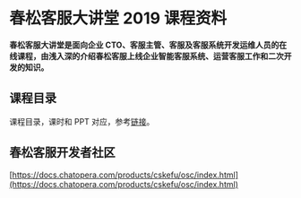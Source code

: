 # 春松客服大讲堂 2019 课程资料

**春松客服大讲堂是面向企业 CTO、客服主管、客服及客服系统开发运维人员的在线课程，由浅入深的介绍春松客服上线企业智能客服系统、运营客服工作和二次开发的知识。**

## 课程目录

课程目录，课时和 PPT 对应，参考[链接](https://github.com/chatopera/cskefu.djt#%E6%98%A5%E6%9D%BE%E5%AE%A2%E6%9C%8D%E5%A4%A7%E8%AE%B2%E5%A0%82-2019)。

## 春松客服开发者社区

[https://docs.chatopera.com/products/cskefu/osc/index.html](https://docs.chatopera.com/products/cskefu/osc/index.html)
